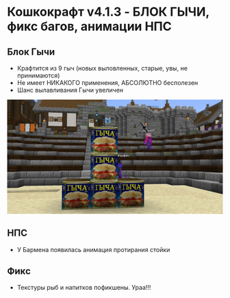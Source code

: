 # Кошкокрафт v4.1.3 - БЛОК ГЫЧИ, фикс багов, анимации НПС

## Блок Гычи
- Крафтится из 9 гыч (новых выловленных, старые, увы, не принимаются)
- Не имеет НИКАКОГО применения, АБСОЛЮТНО бесполезен
- Шанс вылавливания Гычи увеличен

![alt](/assets/updates/4season/4_1_3/gycha.jpg)

## НПС
- У Бармена появилась анимация протирания стойки

## Фикс
- Текстуры рыб и напитков пофикшены. Ураа!!!